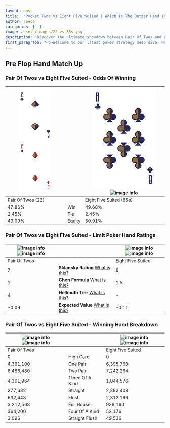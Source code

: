 ```yaml
---
layout: post
title:  "Pocket Twos Vs Eight Five Suited | Which Is The Better Hand In Poker? A Complete Guide"
author: reece
categories: [  ]
image: assets/images/22-vs-85s.jpg
description: "Discover the ultimate showdown between Pair Of Twos and Eight Five Suited in poker! Uncover the odds, strategies, and scenarios where one hand triumphs over the other. Get ready to up your poker game with this thrilling analysis."
first_paragraph: "<p>Welcome to our latest poker strategy deep dive, where we're pitting two distinct hands against each other in a high-stakes showdown: Pair Of Twos vs Eight Five Suited.</p><p>In the dynamic world of poker, every decision counts, and knowing which hand holds the upper hand is key to your success at the table.</p><p>In this article, we'll dissect these two hands, explore the scenarios where one dominates the other, and equip you with the knowledge to make strategic choices that can tip the odds in your favor.</p><p>Get ready to unravel the intriguing dynamics of these poker hands and elevate your game to new heights.</p>"
---
```




[comment]: # (sp0)

## Pre Flop Hand Match Up

<div class="table hand-ratings" markdown="1"> 



### Pair Of Twos vs Eight Five Suited - Odds Of Winning


    
| ![image info](assets/images/hand1/2.png) ![image info](assets/images/hand1/2o.png) |  | ![image info](assets/images/hand2/8.png) ![image info](assets/images/hand2/5s.png) |
| -------- | -------- | -------- |
| Pair Of Twos (22) |  | Eight Five Suited (85s) |
| 47.86% | Win | 49.68% |
| 2.45% | Tie | 2.45% |
| 49.09% | Equity | 50.91% |




[comment]: # (sp1)



### Pair Of Twos vs Eight Five Suited - Limit Poker Hand Ratings


    
| ![image info](https://www.riverpairs.com/assets/images/hand1/2.png) ![image info](https://www.riverpairs.com/assets/images/hand1/2o.png) |  | ![image info](https://www.riverpairs.com/assets/images/hand2/8.png) ![image info](https://www.riverpairs.com/assets/images/hand2/5s.png) |
| -------- | -------- | -------- |
| Pair Of Twos |  | Eight Five Suited |
| 7 | **Sklansky Rating** [What is this?](/sklansky-rating-explained) | 8 |
| 1 | **Chen Formula** [What is this?](/chen-formula-explained) | 1.5 |
| 4 | **Hellmuth Tier** [What is this?](/Hellmuth-tier-explained) | - |
| -0.09 | **Expected Value** [What is this?](/expected-value-explained) | -0.11 |




[comment]: # (sp2)



### Pair Of Twos vs Eight Five Suited - Winning Hand Breakdown


    
| ![image info](https://www.riverpairs.com/assets/images/hand1/2.png) ![image info](https://www.riverpairs.com/assets/images/hand1/2o.png) |  | ![image info](https://www.riverpairs.com/assets/images/hand2/8.png) ![image info](https://www.riverpairs.com/assets/images/hand2/5s.png) |
| -------- | -------- | -------- |
| Pair Of Twos |  | Eight Five Suited |
| 0 | High Card | 0 |
| 4,391,100 | One Pair | 6,395,760 |
| 6,486,480 | Two Pair | 7,242,264 |
| 4,301,964 | Three Of A Kind | 1,044,576 |
| 277,632 | Straight | 2,382,408 |
| 632,448 | Flush | 2,312,196 |
| 3,212,568 | Full House | 938,160 |
| 364,200 | Four Of A Kind | 52,176 |
| 3,096 | Straight Flush | 49,536 |




[comment]: # (sp3)



</div>

[comment]: # (sp4)



[comment]: # (sp5)

